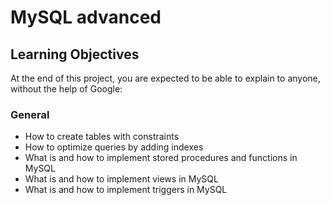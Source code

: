 # MySQL advanced

## Learning Objectives

At the end of this project, you are expected to be able to explain to anyone, without the help of Google:

### General

* How to create tables with constraints
* How to optimize queries by adding indexes
* What is and how to implement stored procedures and functions in MySQL
* What is and how to implement views in MySQL
* What is and how to implement triggers in MySQL

